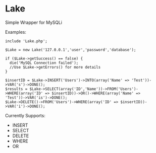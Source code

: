 # Lake

Simple Wrapper for MySQLi

Examples:

```
include 'Lake.php';

$Lake = new Lake('127.0.0.1','user','password','database');

if ($Lake->getSuccess() == false) {
  die('MySQL Connection failed');
  //Use $Lake->getErrors() for more details
}

$insertID = $Lake->INSERT('Users')->INTO(array('Name' => 'Test'))->VAR('s')->DONE();
$results = $Lake->SELECT(array('ID','Name'))->FROM('Users')->WHERE(array('ID' => $insertID))->OR()->WHERE(array('Name' => 'Test'))->VAR('is')->DONE();
$Lake->DELETE()->FROM('Users')->WHERE(array('ID' => $insertID))->VAR('i')->DONE();

```

Currently Supports:

- INSERT
- SELECT
- DELETE
- WHERE
- OR
